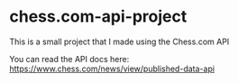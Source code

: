 # chess.com-api-project
This is a small project that I made using the Chess.com API

You can read the API docs here: https://www.chess.com/news/view/published-data-api
